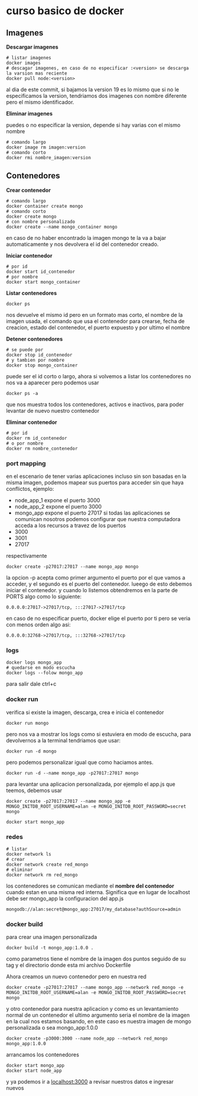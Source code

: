 # curso basico de docker

## Imagenes

<b> Descargar imagenes </b>

```
# listar imagenes
docker images
# descagar imagenes, en caso de no especificar :<version> se descarga la varsion mas reciente
docker pull node:<version>

```

al dia de este commit, si bajamos la version 19 es lo mismo que si no le especificamos la version, tendriamos dos imagenes con nombre diferente pero el mismo identificador.

<b>Eliminar imagenes</b>

puedes o no especificar la version, depende si hay varias con el mismo nombre

```
# comando largo
docker image rm imagen:version
# comando corto
docker rmi nombre_imagen:version
```

## Contenedores

<b>Crear contenedor</b>

```
# comando largo
docker container create mongo
# comando corto
docker create mongo
# con nombre personalizado
docker create --name mongo_container mongo
```

en caso de no haber encontrado la imagen mongo te la va a bajar automaticamente y nos devolvera el id del contenedor creado.

<b>Iniciar contenedor</b>

```
# por id
docker start id_contenedor
# por nombre
docker start mongo_container

```

<b>Listar contenedores</b>

```
docker ps
```

nos devuelve el mismo id pero en un formato mas corto, el nombre de la imagen usada, el comando que usa el contenedor para crearse, fecha de creacion, estado del contenedor, el puerto expuesto y por ultimo el nombre

<b>Detener contenedores</b>

```
# se puede por
docker stop id_contenedor
# y tambien por nombre
docker stop mongo_container
```

puede ser el id corto o largo, ahora si volvemos a listar los contenedores no nos va a aparecer pero podemos usar

```
docker ps -a
```

que nos muestra todos los contenedores, activos e inactivos, para poder levantar de nuevo nuestro contenedor

<b>Eliminar contenedor</b>

```
# por id
docker rm id_contenedor
# o por nombre
docker rm nombre_contenedor
```

### port mapping

en el escenario de tener varias aplicaciones incluso sin son basadas en la misma imagen, podemos mapear sus puertos para acceder sin que haya conflictos, ejemplo:

- node_app_1 expone el puerto 3000
- node_app_2 expone el puerto 3000
- mongo_app expone el puerto 27017
  si todas las aplicaciones se comunican nosotros podemos configurar que nuestra computadora acceda a los recursos a travez de los puertos
- 3000
- 3001
- 27017

respectivamente

```
docker create -p27017:27017 --name mongo_app mongo
```

la opcion -p acepta como primer argumento el puerto por el que vamos a acceder, y el segundo es el puerto del contenedor. lueego de esto debemos iniciar el contenedor. y cuando lo listemos obtendremos en la parte de PORTS algo como lo siguiente:

```
0.0.0.0:27017->27017/tcp, :::27017->27017/tcp
```

en caso de no especificar puerto, docker elige el puerto por ti pero se veria con menos orden algo asi:

```
0.0.0.0:32768->27017/tcp, :::32768->27017/tcp
```

### logs

```
docker logs mongo_app
# quedarse en modo escucha
docker logs --folow mongo_app
```

para salir dale ctrl+c

### docker run

verifica si existe la imagen, descarga, crea e inicia el contenedor

```
docker run mongo
```

pero nos va a mostrar los logs como si estuviera en modo de escucha, para devolvernos a la terminal tendriamos que usar:

```
docker run -d mongo
```

pero podemos personalizar igual que como haciamos antes.

```
docker run -d --name mongo_app -p27017:27017 mongo
```

para levantar una aplicacion personalizada, por ejemplo el app.js que teemos, debemos usar

```
docker create -p27017:27017 --name mongo_app -e MONGO_INITDB_ROOT_USERNAME=alan -e MONGO_INITDB_ROOT_PASSWORD=secret mongo

docker start mongo_app

```

### redes

```
# listar
docker network ls
# crear
docker network create red_mongo
# eliminar
docker network rm red_mongo
```

los contenedores se comunican mediante el <b> nombre del contenedor </b> cuando estan en una misma red interna. Significa que en lugar de localhost debe ser mongo_app la configuracion del app.js

```
mongodb://alan:secret@mongo_app:27017/my_database?authSource=admin
```

### docker build

para crear una imagen personalizada

```
docker build -t mongo_app:1.0.0 .
```

como parametros tiene el nombre de la imagen dos puntos seguido de su tag y el directorio donde esta mi archivo Dockerfile

Ahora creamos un nuevo contenedor pero en nuestra red

```
docker create -p27017:27017 --name mongo_app --network red_mongo -e MONGO_INITDB_ROOT_USERNAME=alan -e MONGO_INITDB_ROOT_PASSWORD=secret mongo
```

y otro contenedor para nuestra aplicacion y como es un levantamiento normal de un contenedor el ultimo argumento seria el nombre de la imagen en la cual nos estamos basando, en este caso es nuestra imagen de mongo personalizada o sea mongo_app:1.0.0

```
docker create -p3000:3000 --name node_app --network red_mongo mongo_app:1.0.0
```

arrancamos los contenedores

```
docker start mongo_app
docker start node_app
```

y ya podemos ir a [localhost:3000](http://localhost:3000) a revisar nuestros datos e ingresar nuevos
